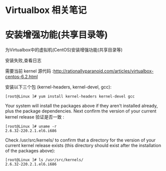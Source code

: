 # Virtualbox 相关笔记

# 安装增强功能(共享目录等)

为Virtualbox中的虚拟机(CentOS)安装增强功能(共享目录等)

安装失败,查看日志

需要当前 kernel 源代码 :http://rationallyparanoid.com/articles/virtualbox-centos-6.2.html

安装以下三个包 (kernel-headers, kernel-devel, gcc):

    [root@Linux ]# yum install kernel-headers kernel-devel gcc

Your system will install the packages above if they aren't installed already, plus the package   dependencies. Next confirm the version of your current kernel release 验证是否一致 :

    [root@Linux ]# uname -r
    2.6.32-220.2.1.el6.i686

Check /usr/src/kernels/ to confirm that a directory for the version of your current kernel release exists (this directory should exist after the installation of the packages above):

    [root@Linux ]# ls /usr/src/kernels/
    2.6.32-220.2.1.el6.i686